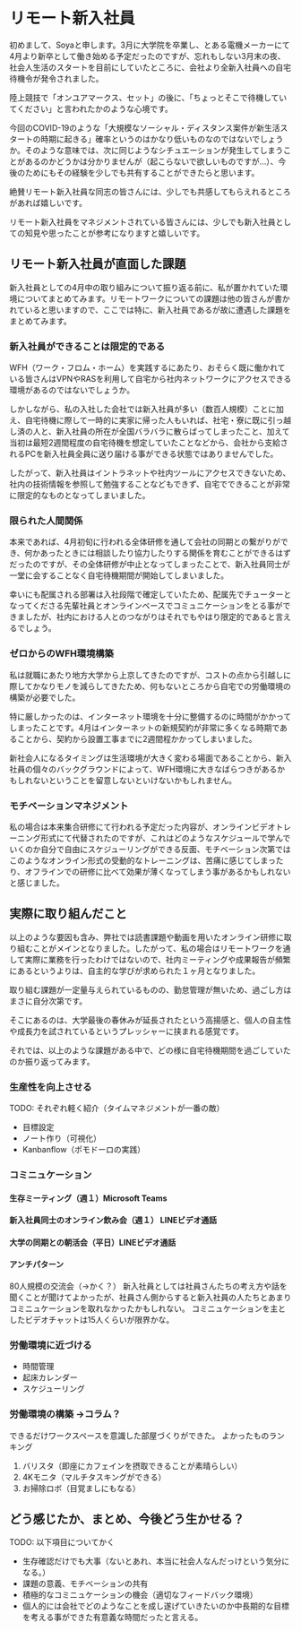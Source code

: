
# リモート新入社員

初めまして、Soyaと申します。3月に大学院を卒業し、とある電機メーカーにて4月より新卒として働き始める予定だったのですが、忘れもしない3月末の夜、社会人生活のスタートを目前にしていたところに、会社より全新入社員への自宅待機令が発令されました。

陸上競技で「オンユアマークス、セット」の後に、「ちょっとそこで待機していてください」と言われたかのような心境です。

今回のCOVID-19のような「大規模なソーシャル・ディスタンス案件が新生活スタートの時期に起きる」確率というのはかなり低いものなのではないでしょうか。そのような意味では、次に同じようなシチュエーションが発生してしまうことがあるのかどうかは分かりませんが（起こらないで欲しいものですが...）、今後のためにもその経験を少しでも共有することができたらと思います。

絶賛リモート新入社員な同志の皆さんには、少しでも共感してもらえれるところがあれば嬉しいです。

リモート新入社員をマネジメントされている皆さんには、少しでも新入社員としての知見や思ったことが参考になりますと嬉しいです。

## リモート新入社員が直面した課題
新入社員としての4月中の取り組みについて振り返る前に、私が置かれていた環境についてまとめてみます。リモートワークについての課題は他の皆さんが書かれていると思いますので、ここでは特に、新入社員であるが故に遭遇した課題をまとめてみます。

### 新入社員ができることは限定的である

WFH（ワーク・フロム・ホーム）を実践するにあたり、おそらく既に働かれている皆さんはVPNやRASを利用して自宅から社内ネットワークにアクセスできる環境があるのではないでしょうか。

しかしながら、私の入社した会社では新入社員が多い（数百人規模）ことに加え、自宅待機に際して一時的に実家に帰った人もいれば、社宅・寮に既に引っ越し済の人と、新入社員の所在が全国バラバラに散らばってしまったこと、加えて当初は最短2週間程度の自宅待機を想定していたことなどから、会社から支給されるPCを新入社員全員に送り届ける事ができる状態ではありませんでした。

したがって、新入社員はイントラネットや社内ツールにアクセスできないため、社内の技術情報を参照して勉強することなどもできず、自宅でできることが非常に限定的なものとなってしまいました。

### 限られた人間関係
本来であれば、4月初旬に行われる全体研修を通して会社の同期との繋がりができ、何かあったときには相談したり協力したりする関係を育むことができるはずだったのですが、その全体研修が中止となってしまったことで、新入社員同士が一堂に会することなく自宅待機期間が開始してしまいました。

幸いにも配属される部署は入社段階で確定していたため、配属先でチューターとなってくださる先輩社員とオンラインベースでコミュニケーションをとる事ができましたが、社内における人とのつながりはそれでもやはり限定的であると言えるでしょう。

### ゼロからのWFH環境構築

私は就職にあたり地方大学から上京してきたのですが、コストの点から引越しに際してかなりモノを減らしてきたため、何もないところから自宅での労働環境の構築が必要でした。

特に厳しかったのは、インターネット環境を十分に整備するのに時間がかかってしまったことです。4月はインターネットの新規契約が非常に多くなる時期であることから、契約から設置工事までに2週間程かかってしまいました。

新社会人になるタイミングは生活環境が大きく変わる場面であることから、新入社員の個々のバックグラウンドによって、WFH環境に大きなばらつきがあるかもしれないということを留意しないといけないかもしれません。

### モチベーションマネジメント 

私の場合は本来集合研修にて行われる予定だった内容が、オンラインビデオトレーニング形式にて代替されたのですが、これはどのようなスケジュールで学んでいくのか自分で自由にスケジューリングができる反面、モチベーション次第ではこのようなオンライン形式の受動的なトレーニングは、苦痛に感じてしまったり、オフラインでの研修に比べて効果が薄くなってしまう事があるかもしれないと感じました。

##  実際に取り組んだこと

以上のような要因も含み、弊社では読書課題や動画を用いたオンライン研修に取り組むことがメインとなりました。したがって、私の場合はリモートワークを通して実際に業務を行ったわけではないので、社内ミーティングや成果報告が頻繁にあるというよりは、自主的な学びが求められた１ヶ月となりました。

取り組む課題が一定量与えられているものの、勤怠管理が無いため、過ごし方はまさに自分次第です。

そこにあるのは、大学最後の春休みが延長されたという高揚感と、個人の自主性や成長力を試されているというプレッシャーに挟まれる感覚です。

それでは、以上のような課題がある中で、どの様に自宅待機期間を過ごしていたのか振り返ってみます。

### 生産性を向上させる
TODO: それぞれ軽く紹介（タイムマネジメントが一番の敵）
* 目標設定
* ノート作り（可視化）
* Kanbanflow（ポモドーロの実践）

### コミニュケーション
#### 生存ミーティング（週１）Microsoft Teams
#### 新入社員同士のオンライン飲み会（週１） LINEビデオ通話
#### 大学の同期との朝活会（平日）LINEビデオ通話
#### アンチパターン
80人規模の交流会（→かく？）
新入社員としては社員さんたちの考え方や話を聞くことが聞けてよかったが、社員さん側からすると新入社員の人たちとあまりコミニュケーションを取れなかったかもしれない。
コミニュケーションを主としたビデオチャットは15人くらいが限界かな。

### 労働環境に近づける
* 時間管理
* 起床カレンダー
* スケジューリング
 
### 労働環境の構築 →コラム？
できるだけワークスペースを意識した部屋づくりができた。
よかったものランキング
1. バリスタ（即座にカフェインを摂取できることが素晴らしい）
2. 4Kモニタ（マルチタスキングができる）
3. お掃除ロボ（目覚ましにもなる）


## どう感じたか、まとめ、今後どう生かせる？
TODO: 以下項目についてかく
* 生存確認だけでも大事（ないとあれ、本当に社会人なんだっけという気分になる。）
* 課題の意義、モチベーションの共有
* 積極的なコミニュケーションの機会（適切なフィードバック環境）
* 個人的には会社でどのようなことを成し遂げていきたいのか中長期的な目標を考える事ができた有意義な時間だったと言える。
